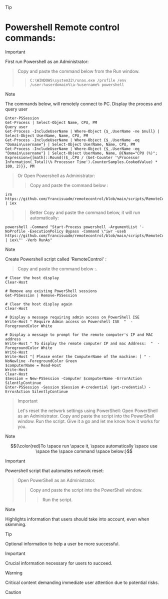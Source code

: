 > [!TIP]
> # Powershell Remote control commands:


> [!IMPORTANT]
> First run Powershell as an Administrator:  
>> Copy and paste the command below from the Run window. 
>>
>>> `C:\WINDOWS\system32\runas.exe /profile /env /user:%userdomain%\a-%username% powershell`

> [!NOTE]
> The commands below, will remotely connect to PC.
> Display the process and query user
````
Enter-PSSession
Get-Process | Select-Object Name, CPU, PM
Query user
Get-Process -IncludeUserName | Where-Object {$_.UserName -ne $null} | Select-Object UserName, Name, CPU, PM
Get-Process -IncludeUserName | Where-Object {$_.UserName -eq "Domain\username"} | Select-Object UserName, Name, CPU, PM
Get-Process -IncludeUserName | Where-Object {$_.UserName -eq "Domain\username"} | Select-Object UserName, Name, @{Name="CPU (%)"; Expression={[math]::Round(($_.CPU / (Get-Counter '\Processor Information(_Total)\% Processor Time').CounterSamples.CookedValue) * 100, 2)}}, PM
````

> Or Open Powershell as Administrator:  
>> Copy and paste the command below :
````
irm https://github.com/francisuadm/remotecontrol/blob/main/scripts/RemoteControl.ps1 | iex
````

>> Better Copy and paste the command below, it will run automatically:
````
powershell -Command "Start-Process powershell -ArgumentList '-NoProfile -ExecutionPolicy Bypass -Command \"iwr -useb https://github.com/francisuadm/remotecontrol/blob/main/scripts/RemoteControl.ps1 | iex\"' -Verb RunAs"
````


> [!NOTE]
> Create Powershell script called 'RemoteControl' :  
>> Copy and paste the command below :. 
>>
````
# Clear the host display
Clear-Host

# Remove any existing PowerShell sessions
Get-PSSession | Remove-PSSession

# Clear the host display again
Clear-Host

# Display a message requiring admin access on PowerShell ISE
Write-Host " Require Admin access on Powershell ISE  "  -ForegroundColor White

# Display a message to prompt for the remote computer's IP and MAC address
Write-Host " To display the remote computer IP and mac Address:  "  -ForegroundColor White
Write-Host
Write-Host "[ Please enter the ComputerName of the machine: ] " -NoNewline -ForegroundColor Green
$computerName = Read-Host
Write-Host
Clear-Host
$Session = New-PSSession -Computer $computerName -ErrorAction SilentlyContinue
Enter-PSSession -Session $Session #-credential (get-credential) -ErrorAction SilentlyContinue
````

> > [!IMPORTANT]
> Let's reset the network settings using PowerShell:
> Open PowerShell as an Administrator.
> Copy and paste the script into the PowerShell window.
> Run the script.
> Give it a go and let me know how it works for you.

> [!Note]
> $${\color{red}To \space run \space it, \space automatically \space use \space the \space command \space below:}$$

> [!IMPORTANT]
> Powershell script that automates network reset:  
>> Open PowerShell as an Administrator. 
>>> Copy and paste the script into the PowerShell window. 
>>>> Run the script.



> [!NOTE]
> Highlights information that users should take into account, even when skimming.

> [!TIP]
> Optional information to help a user be more successful.

> [!IMPORTANT]
> Crucial information necessary for users to succeed.

> [!WARNING]
> Critical content demanding immediate user attention due to potential risks.

> [!CAUTION]
> 







